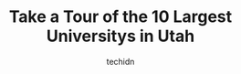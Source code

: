 ---
layout: ampstory
image: https://i0.wp.com/paketmu.com/wp-content/uploads/2023/06/independence-university-utah-campus-0-in-utah-1686369858.jpeg?resize=640,853
author: techidn
featured: false
description: Explore the diverse University scene in Utah, home to an incredible selection of 10 establishments catering to every taste. Whether youre in search of iconic favorites or undiscovered treas
title: Take a Tour of the 10 Largest Universitys in Utah
cover:
   title: Take a Tour of the 10 Largest Universitys in Utah
   subtitle: RICKPATE
   background: https://paketmu.com/wp-content/uploads/2023/06/independence-university-utah-campus-0-in-utah-1686369858.jpeg

pages: 
 - layout: thirds
   top: <h1>#1 The University of Utah</h1>
   bottom: "<p>STUNNING location! Next to the mountains overlooking the Salt Lake Valley. Easy to find. Simple to navigate inside the stadium. Plenty of volunteers and staff to answer q</p>"
   background: https://paketmu.com/wp-content/uploads/2023/06/independence-university-utah-campus-1-in-utah-1686369859.jpeg
   backgroundblur: true
 - layout: thirds
   top: <h1>#2 Utah Tech University</h1>
   bottom: "<p>This really is a good school. Its really cheap and the acceptance rate is 100%, but I dont feel like thats reflected in its performance. The environment is really nic</p>"
   background: https://paketmu.com/wp-content/uploads/2023/06/independence-university-utah-campus-2-in-utah-1686369860.jpeg
   cta:
      link: https://paketmu.com/take-a-tour-of-the-10-largest-universitys-in-utah/
      text: Take a Tour of the 10 Largest Universitys in Utah
 - layout: thirds
   top: <h1>#3 Utah Valley University</h1>
   bottom: "<p>This is going to sound hard to believe, but I got ticketed despite parking (in yellow) with my correct vehicle and license plate, and having the yellow pass paid off as o</p>"
   background: https://paketmu.com/wp-content/uploads/2023/06/independence-university-utah-campus-3-in-utah-1686369861.jpeg
   cta:
      link: https://paketmu.com/take-a-tour-of-the-10-largest-universitys-in-utah/
      text: Take a Tour of the 10 Largest Universitys in Utah
 - layout: thirds
   top: <h1>#4 Southern Utah University</h1>
   bottom: "<p>351 W University Blvd, Cedar City, UT 84720, United States</p>"
   background: https://images.unsplash.com/photo-1515405295579-ba7b45403062?ixlib=rb-4.0.3&ixid=MnwxMjA3fDB8MHxwaG90by1wYWdlfHx8fGVufDB8fHx8&auto=format&fit=crop&w=640&h=853&q=80
   cta:
      link: https://paketmu.com/take-a-tour-of-the-10-largest-universitys-in-utah/
      text: Take a Tour of the 10 Largest Universitys in Utah
 - layout: thirds
   top: <h1>#5 Snow College</h1>
   bottom: "<p>150 College Ave E, Ephraim, UT 84627, United States</p>"
   background: https://images.unsplash.com/photo-1524169358666-79f22534bc6e?ixlib=rb-4.0.3&ixid=MnwxMjA3fDB8MHxwaG90by1wYWdlfHx8fGVufDB8fHx8&auto=format&fit=crop&w=640&h=853&q=80
   cta:
      link: https://paketmu.com/take-a-tour-of-the-10-largest-universitys-in-utah/
      text: Take a Tour of the 10 Largest Universitys in Utah
 - layout: thirds
   top: <h1>#6 Utah State University</h1>
   bottom: "<p>Logan, UT 84322, United States</p>"
   background: https://images.unsplash.com/photo-1608501821300-4f99e58bba77?ixlib=rb-4.0.3&ixid=MnwxMjA3fDB8MHxwaG90by1wYWdlfHx8fGVufDB8fHx8&auto=format&fit=crop&w=640&h=853&q=80
   cta:
      link: https://paketmu.com/take-a-tour-of-the-10-largest-universitys-in-utah/
      text: Take a Tour of the 10 Largest Universitys in Utah
 - layout: thirds
   top: <h1>#7 Westminster College</h1>
   bottom: "<p>1840 S 1300 E, Salt Lake City, UT 84105, United States</p>"
   background: https://plus.unsplash.com/premium_photo-1664640458616-3c74f8cb4589?ixlib=rb-4.0.3&ixid=MnwxMjA3fDB8MHxwaG90by1wYWdlfHx8fGVufDB8fHx8&auto=format&fit=crop&w=640&h=853&q=80
   cta:
      link: https://paketmu.com/take-a-tour-of-the-10-largest-universitys-in-utah/
      text: Take a Tour of the 10 Largest Universitys in Utah
 - layout: thirds
   middle: Continue reading...
   background: https://images.unsplash.com/photo-1489648022186-8f49310909a0?ixlib=rb-4.0.3&ixid=MnwxMjA3fDB8MHxwaG90by1wYWdlfHx8fGVufDB8fHx8&auto=format&fit=crop&w=640&h=853&q=80
   cta:
      link: https://paketmu.com/take-a-tour-of-the-10-largest-universitys-in-utah/
      text: Take a Tour of the 10 Largest Universitys in Utah
      
---